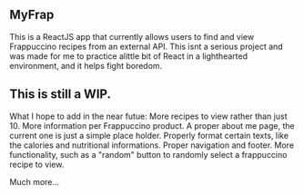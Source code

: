 ## MyFrap

This is a ReactJS app that currently allows users to find and view Frappuccino recipes from an external API.
This isnt a serious project and was made for me to practice alittle bit of React in a lighthearted environment, 
and it helps fight boredom.

## This is still a WIP.

What I hope to add in the near futue:
More recipes to view rather than just 10.
More information per Frappuccino product.
A proper about me page, the current one is just a simple place holder.
Properly format certain texts, like the calories and nutritional informations.
Proper navigation and footer.
More functionality, such as a "random" button to randomly select a frappuccino recipe to view.

Much more... 
